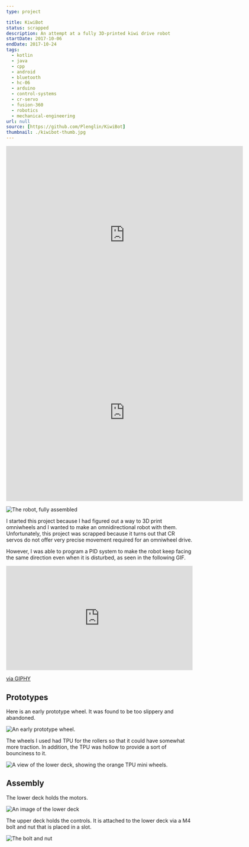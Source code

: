 ```yaml
---
type: project

title: KiwiBot
status: scrapped
description: An attempt at a fully 3D-printed kiwi drive robot
startDate: 2017-10-06
endDate: 2017-10-24
tags:
  - kotlin
  - java
  - cpp
  - android
  - bluetooth
  - hc-06
  - arduino
  - control-systems
  - cr-servo
  - fusion-360
  - robotics
  - mechanical-engineering
url: null
source: [https://github.com/Plenglin/KiwiBot]
thumbnail: ./kiwibot-thumb.jpg
---
```


<iframe src="https://myhub.autodesk360.com/ue28d9dcb/shares/public/SH56a43QTfd62c1cd968eb1efe20e185a001?mode=embed" width="640" height="480" allowfullscreen="true" webkitallowfullscreen="true" mozallowfullscreen="true"  frameborder="0"></iframe>

<iframe src="https://myhub.autodesk360.com/ue28d9dcb/shares/public/SH56a43QTfd62c1cd968deeb555105c15399?mode=embed" width="640" height="480" allowfullscreen="true" webkitallowfullscreen="true" mozallowfullscreen="true"  frameborder="0"></iframe>

![The robot, fully assembled](./kiwibot-raw.jpg)

I started this project because I had figured out a way to 3D print omniwheels and I wanted to make an omnidirectional robot with them. Unfortunately, this project was scrapped because it turns out that CR servos do not offer very precise movement required for an omniwheel drive.

However, I was able to program a PID system to make the robot keep facing the same direction even when it is disturbed, as seen in the following GIF.

<div style="width:100%;height:0;padding-bottom:56%;position:relative;"><iframe src="https://giphy.com/embed/Js2rsqtkQ4EMXftQDa" width="100%" height="100%" style="position:absolute" frameBorder="0" class="giphy-embed" allowFullScreen></iframe></div><p><a href="https://giphy.com/gifs/Js2rsqtkQ4EMXftQDa">via GIPHY</a></p>

## Prototypes

Here is an early prototype wheel. It was found to be too slippery and abandoned.

![An early prototype wheel.](./wheel-proto1.jpg)

The wheels I used had TPU for the rollers so that it could have somewhat more traction. In addition, the TPU was hollow to provide a sort of bounciness to it.

![A view of the lower deck, showing the orange TPU mini wheels.](./lower-deck-assembled.jpg)

## Assembly

The lower deck holds the motors.

![An image of the lower deck](./lower-deck.jpg)

The upper deck holds the controls. It is attached to the lower deck via a M4 bolt and nut that is placed in a slot.

![The bolt and nut](./bolt-assembly-detail.jpg)
